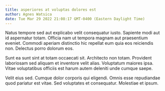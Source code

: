 ```yaml
---
title: asperiores at voluptas dolores est
author: Agnes Watsica
date: Tue Mar 29 2022 21:08:17 GMT-0400 (Eastern Daylight Time)
---
```

Natus tempore sed aut explicabo velit consequatur iusto. Sapiente modi aut id aspernatur totam. Officia nam ut tempora magnam aut praesentium eveniet. Commodi aperiam distinctio hic repellat eum quia eos reiciendis non. Delectus porro dolorum eos.

 Sunt ea sunt sint at totam occaecati sit. Architecto non totam. Provident laboriosam sed aliquam et inventore velit alias. Voluptatum maiores ipsa. Vitae voluptatibus officiis est harum autem deleniti unde cumque saepe.

 Velit eius sed. Cumque dolor corporis qui eligendi. Omnis esse repudiandae quod pariatur est vitae. Sed voluptates et consequatur. Molestiae et ipsum.